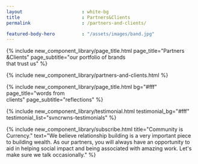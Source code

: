 ```yaml
---
layout 						: white-bg
title 						: Partners&Clients
permalink 					: /partners-and-clients/

featured-body-hero 			: "/assets/images/band.jpg"
---
```


{% include 
	new_component_library/page_title.html
	page_title="Partners<br/>&Clients"
	page_subtitle="our portfolio of brands<br/>that trust us"
%}

{% include new_component_library/partners-and-clients.html %}

{% include 
	new_component_library/page_title.html
	bg="#fff"
	page_title="words from<br/>clients"
	page_subtitle="reflections"
%}

{% include 
	new_component_library/testimonial.html 
	testimonial_bg="#fff"
	testimonial_list="svncrwns-testimonials"
%}

{% include 
	new_component_library/subscribe.html
	title="Community is Currency."
	text="We believe relationship building is a very important piece to building wealth.  As our partners, you will always have an opportunity to aid in helping social impact and being associated with amazing work.  Let's make sure we talk occasionally."
%}